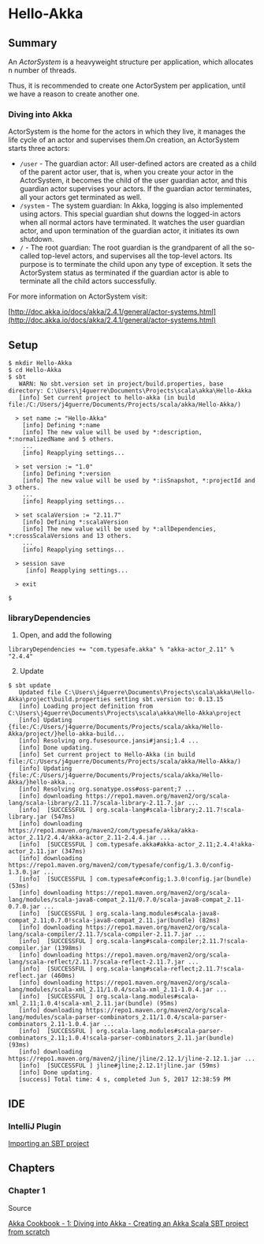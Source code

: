 # Hello-Akka

## Summary

An *ActorSystem* is a heavyweight structure per application,
which allocates n number of threads.

Thus, it is recommended to create one ActorSystem per application,
until we have a reason to create another one.

### Diving into Akka

ActorSystem is the home for the actors in which they live, it manages the life cycle of an actor and supervises them.On creation, an ActorSystem starts three actors:

 * `/user` - The guardian actor: All user-defined actors are created as a child of the parent actor user, that is, when you create your actor in the ActorSystem, it becomes the child of the user guardian actor, and this guardian actor supervises your actors. If the guardian actor terminates, all your actors get terminated as well.
 * `/system` - The system guardian: In Akka, logging is also implemented using actors. This special guardian shut downs the logged-in actors when all normal actors have terminated. It watches the user guardian actor, and upon termination of the guardian actor, it initiates its own shutdown.
 * `/` - The root guardian: The root guardian is the grandparent of all the so-called top-level actors, and supervises all the top-level actors. Its purpose is to terminate the child upon any type of exception. It sets the ActorSystem status as terminated if the guardian actor is able to terminate all the child actors successfully.

For more information on ActorSystem visit:

[http://doc.akka.io/docs/akka/2.4.1/general/actor-systems.html](http://doc.akka.io/docs/akka/2.4.1/general/actor-systems.html)


## Setup

```
$ mkdir Hello-Akka
$ cd Hello-Akka
$ sbt
   WARN: No sbt.version set in project/build.properties, base directory: C:\Users\j4guerre\Documents\Projects\scala\akka\Hello-Akka
   [info] Set current project to hello-akka (in build file:/C:/Users/j4guerre/Documents/Projects/scala/akka/Hello-Akka/)
   
  > set name := "Hello-Akka"
    [info] Defining *:name
    [info] The new value will be used by *:description, *:normalizedName and 5 others.
    ...
    [info] Reapplying settings...
      
  > set version := "1.0"
    [info] Defining *:version
    [info] The new value will be used by *:isSnapshot, *:projectId and 3 others.
    ...
    [info] Reapplying settings...
  
  > set scalaVersion := "2.11.7"
    [info] Defining *:scalaVersion
    [info] The new value will be used by *:allDependencies, *:crossScalaVersions and 13 others.
    ...
    [info] Reapplying settings...
  
  > session save
     [info] Reapplying settings...

  > exit

$

```

### libraryDependencies


1. Open, and add the following 

```
libraryDependencies += "com.typesafe.akka" % "akka-actor_2.11" % "2.4.4"
```
    

2. Update

```
$ sbt update
   Updated file C:\Users\j4guerre\Documents\Projects\scala\akka\Hello-Akka\project\build.properties setting sbt.version to: 0.13.15
   [info] Loading project definition from C:\Users\j4guerre\Documents\Projects\scala\akka\Hello-Akka\project
   [info] Updating {file:/C:/Users/j4guerre/Documents/Projects/scala/akka/Hello-Akka/project/}hello-akka-build...
   [info] Resolving org.fusesource.jansi#jansi;1.4 ...
   [info] Done updating.
   [info] Set current project to Hello-Akka (in build file:/C:/Users/j4guerre/Documents/Projects/scala/akka/Hello-Akka/)
   [info] Updating {file:/C:/Users/j4guerre/Documents/Projects/scala/akka/Hello-Akka/}hello-akka...
   [info] Resolving org.sonatype.oss#oss-parent;7 ...
   [info] downloading https://repo1.maven.org/maven2/org/scala-lang/scala-library/2.11.7/scala-library-2.11.7.jar ...
   [info]  [SUCCESSFUL ] org.scala-lang#scala-library;2.11.7!scala-library.jar (547ms)
   [info] downloading https://repo1.maven.org/maven2/com/typesafe/akka/akka-actor_2.11/2.4.4/akka-actor_2.11-2.4.4.jar ...
   [info]  [SUCCESSFUL ] com.typesafe.akka#akka-actor_2.11;2.4.4!akka-actor_2.11.jar (347ms)
   [info] downloading https://repo1.maven.org/maven2/com/typesafe/config/1.3.0/config-1.3.0.jar ...
   [info]  [SUCCESSFUL ] com.typesafe#config;1.3.0!config.jar(bundle) (53ms)
   [info] downloading https://repo1.maven.org/maven2/org/scala-lang/modules/scala-java8-compat_2.11/0.7.0/scala-java8-compat_2.11-0.7.0.jar ...
   [info]  [SUCCESSFUL ] org.scala-lang.modules#scala-java8-compat_2.11;0.7.0!scala-java8-compat_2.11.jar(bundle) (82ms)
   [info] downloading https://repo1.maven.org/maven2/org/scala-lang/scala-compiler/2.11.7/scala-compiler-2.11.7.jar ...
   [info]  [SUCCESSFUL ] org.scala-lang#scala-compiler;2.11.7!scala-compiler.jar (1398ms)
   [info] downloading https://repo1.maven.org/maven2/org/scala-lang/scala-reflect/2.11.7/scala-reflect-2.11.7.jar ...
   [info]  [SUCCESSFUL ] org.scala-lang#scala-reflect;2.11.7!scala-reflect.jar (460ms)
   [info] downloading https://repo1.maven.org/maven2/org/scala-lang/modules/scala-xml_2.11/1.0.4/scala-xml_2.11-1.0.4.jar ...
   [info]  [SUCCESSFUL ] org.scala-lang.modules#scala-xml_2.11;1.0.4!scala-xml_2.11.jar(bundle) (95ms)
   [info] downloading https://repo1.maven.org/maven2/org/scala-lang/modules/scala-parser-combinators_2.11/1.0.4/scala-parser-combinators_2.11-1.0.4.jar ...
   [info]  [SUCCESSFUL ] org.scala-lang.modules#scala-parser-combinators_2.11;1.0.4!scala-parser-combinators_2.11.jar(bundle) (93ms)
   [info] downloading https://repo1.maven.org/maven2/jline/jline/2.12.1/jline-2.12.1.jar ...
   [info]  [SUCCESSFUL ] jline#jline;2.12.1!jline.jar (59ms)
   [info] Done updating.
   [success] Total time: 4 s, completed Jun 5, 2017 12:38:59 PM
```

## IDE

### IntelliJ Plugin

[Importing an SBT project](https://www.jetbrains.com/help/idea/2016.1/getting-started-with-sbt.html?origin=old_help#import_project)


## Chapters

### Chapter 1

Source

[Akka Cookbook - 1: Diving into Akka - Creating an Akka Scala SBT project from scratch](https://www.packtpub.com/mapt/book/Application%20Development/9781785288180/1/ch01lvl1sec9/creating-an-akka-scala-sbt-project-from-scratch)